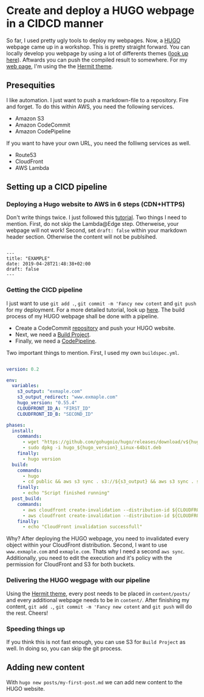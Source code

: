 # Create and deploy a HUGO webpage in a CIDCD manner

 So far, I used pretty ugly tools to deploy my webpages. Now, a [HUGO](https://gohugo.io) webpage came up in a workshop. This is pretty straight forward. You can locally develop you webpage by using a lot of differents themes ([look up here](https://gohugo.io/getting-started/quick-start/)). Aftwards you can push the compiled result to somewhere. For my [web page](trctrainings.com), I'm using the the [Hermit theme](https://themes.gohugo.io/hermit/).

## Presequities

I like automation. I just want to push a markdown-file to a repository. Fire and forget. To do this within AWS, you need the following services.

* Amazon S3
* Amazon CodeCommit 
* Amazon CodePipeline

If you want to have your own URL, you need the folliwng services as well.

* Route53
* CloudFront
* AWS Lambda

## Setting up a CICD pipeline

### Deploying a Hugo website to AWS in 6 steps (CDN+HTTPS)

Don't write things twice. I just followed this [tutorial](https://simpleit.rocks/golang/hugo/deploying-a-hugo-website-to-aws-the-right-way/). Two things I need to mention. First, do not skip the Lambda@Edge step. Otherweise, your webpage will not work! Second, set `draft: false` within your markdown header section. Otherwise the content will not be publsihed.

```

---
title: "EXAMPLE"
date: 2019-04-28T21:48:38+02:00
draft: false
---

```

### Getting the CICD pipeline

I just want to use `git add .`, `git commit -m 'Fancy new cotent` and `git push` for my deployment. For a more detailed tutorial, look up [here](https://digilution.io/posts/ci-cd-pipeline-for-hugo/). The build process of my HUGO webpage shall be done with a pipeline.

* Create a CodeCommit [repository](https://docs.aws.amazon.com/codecommit/latest/userguide/how-to-create-repository.html) and push your HUGO website.
* Next, we need a [Build Project](https://docs.aws.amazon.com/codebuild/latest/userguide/create-project.html).
* Finally, we need a [CodePipeline](https://docs.aws.amazon.com/codepipeline/latest/userguide/pipelines-create.html).

Two important things to mention. First, I used my own `buildspec.yml`. 

````yml

version: 0.2

env:
  variables:
    s3_output: "exmaple.com"
    s3_output_redirect: "www.exmaple.com"
    hugo_version: "0.55.4"
    CLOUDFRONT_ID_A: "FIRST_ID"
    CLOUDFRONT_ID_B: "SECOND_ID"

phases:
  install:
    commands:
      - wget "https://github.com/gohugoio/hugo/releases/download/v${hugo_version}/hugo_${hugo_version}_Linux-64bit.deb"
      - sudo dpkg -i hugo_${hugo_version}_Linux-64bit.deb
    finally:
      - hugo version
  build:
    commands:
      - hugo
      - cd public && aws s3 sync . s3://${s3_output} && aws s3 sync . s3://${s3_output_redirect}
    finally:
      - echo "Script finished running"
  post_build:
    commands:
      - aws cloudfront create-invalidation --distribution-id ${CLOUDFRONT_ID_A} --paths "/*"
      - aws cloudfront create-invalidation --distribution-id ${CLOUDFRONT_ID_B} --paths "/*"
    finally:
      - echo "CloudFront invalidation successfull"

````
Why? After deploying the HUGO webpage, you need to invalidated every object within your CloudFront distribution. Second, I want to use `www.exmaple.com` and `exmaple.com`. Thats why I need a second `aws sync`. Additionally, you need to edit the execution and it's policy with the permission for CloudFront and S3 for both buckets.

### Delivering the HUGO wegpage with our pipeline

Using the [Hermit theme](https://themes.gohugo.io/hermit/), every post needs to be placed in `content/posts/` and every additional webpage needs to be in `content/`. After finishing my content, `git add .`, `git commit -m 'Fancy new cotent` and `git push` will do the rest. Cheers!

### Speeding things up

If you think this is not fast enough, you can use S3 for `Build Project` as well. In doing so, you can skip the git process.

## Adding new content

With `hugo new posts/my-first-post.md` we can add new content to the HUGO website.